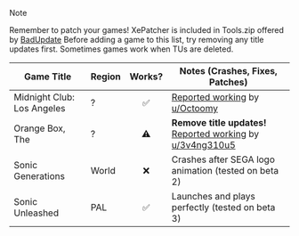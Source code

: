 > [!NOTE]
> Remember to patch your games! XePatcher is included in Tools.zip offered by [BadUpdate](https://github.com/grimdoomer/Xbox360BadUpdate/releases/latest)
> Before adding a game to this list, try removing any title updates first. Sometimes games work when TUs are deleted.

| Game Title                 | Region | Works? | Notes (Crashes, Fixes, Patches) |
|----------------------------|--------|:------:|---------------------------------|
| Midnight Club: Los Angeles | ?      | ✅     | [Reported working](https://www.reddit.com/r/360hacks/comments/1j87wwc/midnight_club_los_angeles_running_on_bad_updated/) by [u/Octoomy](https://reddit.com/u/Octoomy) | 
| Orange Box, The            | ?      | ⚠️     | **Remove title updates!** [Reported working](https://www.reddit.com/r/360hacks/comments/1j7kaz8/comment/mhezu82) by [u/3v4ng310u5](https://reddit.com/u/3v4ng310u5)
| Sonic Generations          | World  | ❌     | Crashes after SEGA logo animation (tested on beta 2)|
| Sonic Unleashed            | PAL    | ✅     | Launches and plays perfectly (tested on beta 3)|
